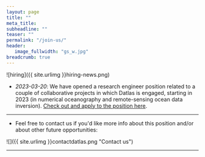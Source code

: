 ```yaml
---
layout: page
title: ""
meta_title: 
subheadline: ""
teaser: ""
permalink: "/join-us/"
header:
   image_fullwidth: "gs_w.jpg"
breadcrumb: true
---
```


![hiring]({{ site.urlimg }}hiring-news.png)

* _2023-03-20_: We have opened a research engineer position  related to a couple of collaborative projects in which Datlas is engaged, starting in 2023 (in numerical oceanography and remote-sensing ocean data inversion). [Check out and apply to the position  here](https://euraxess.ec.europa.eu/jobs/85390).

---

* Feel free to contact us if you'd like more info about this position and/or about other future opportunities:

![]({{ site.urlimg }}contactdatlas.png "Contact us")

---


